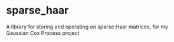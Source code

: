 # sparse_haar
A library for storing and operating on sparse Haar matrices, for my Gaussian Cox Process project
